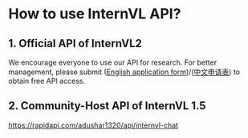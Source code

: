 # How to use InternVL API?

## 1. Official API of InternVL2
We encourage everyone to use our API for research. For better management, please submit ([English application form](https://docs.google.com/forms/d/e/1FAIpQLSfMCzhPr1OOEKau_6jwTU0EiZMSFckDo-HMlc_hUudhF_97rw/viewform?usp=sf_link))/([中文申请表](https://wj.qq.com/s2/14910502/25a4/)) to obtain free API access.


## 2. Community-Host API of InternVL 1.5

https://rapidapi.com/adushar1320/api/internvl-chat
